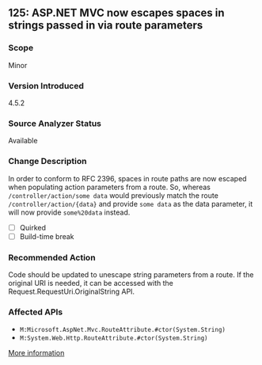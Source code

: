 ## 125: ASP.NET MVC now escapes spaces in strings passed in via route parameters

### Scope
Minor

### Version Introduced
4.5.2

### Source Analyzer Status
Available

### Change Description
In order to conform to RFC 2396, spaces in route paths are now escaped when populating action parameters from a route. So, whereas  `/controller/action/some data` would previously match the route `/controller/action/{data}` and provide `some data` as the data parameter, it will now provide `some%20data` instead.

- [ ] Quirked
- [ ] Build-time break

### Recommended Action
Code should be updated to unescape string parameters from a route. If the original URI is needed, it can be accessed with the Request.RequestUri.OriginalString API.

### Affected APIs
* `M:Microsoft.AspNet.Mvc.RouteAttribute.#ctor(System.String)`
* `M:System.Web.Http.RouteAttribute.#ctor(System.String)`

[More information](http://connect.microsoft.com/VisualStudio/feedback/details/878827/issues-with-encoding-in-web-api-in-4-5-2)

<!--
    ### Notes
    Single-diagnostic compilation action analyzer
-->

